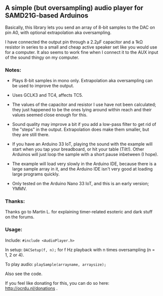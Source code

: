 ## A simple (but oversampling) audio player for SAMD21G-based Arduinos

Basically, this library lets you send an array of 8-bit samples to the DAC on pin A0, with optional extrapolation aka oversampling.

I have connected the output pin through a 2.2μF capacitor and a 1kΩ resistor in series to a small and cheap active speaker set like you would use for a computer. It also seems to work fine when I connect it to the AUX input of the sound thingy on my computer.

### Notes:

* Plays 8-bit samples in mono only. Extrapolation aka oversampling can be used to improve the output.

* Uses GCLK3 and TC4, affects TC5.

* The values of the capacitor and resistor I use have not been calculated; they just happened to be the ones lying around within reach and their values seemed close enough for this.

* Sound quality may improve a bit if you add a low-pass filter to get rid of the "steps" in the output. Extrapolation does make them smaller, but they are still there.

* If you have an Arduino 33 IoT, playing the sound with the example will start when you tap your breadboard, or hit your table (Tilt!). Other Arduinos will just loop the sample with a short pause inbetween (I hope).

* The example will load very slowly in the Arduino IDE, because there is a large sample array in it, and the Arduino IDE isn't very good at loading large programs quickly.

* Only tested on the Arduino Nano 33 IoT, and this is an early version; YMMV.

### Thanks:

Thanks go to Martin L. for explaining timer-related esoteric and dark stuff on the forums.

### Usage:

Include: `#include <AudioPlayer.h>`

In setup: `DACSetup(f, n);`  for f Hz playback with n times oversampling (n = 1, 2 or 4).

To play audio: `playSample(arrayname, arraysize);`

Also see the code.

If you feel like donating for this, you can do so here: http://ocrdu.nl/donations .
